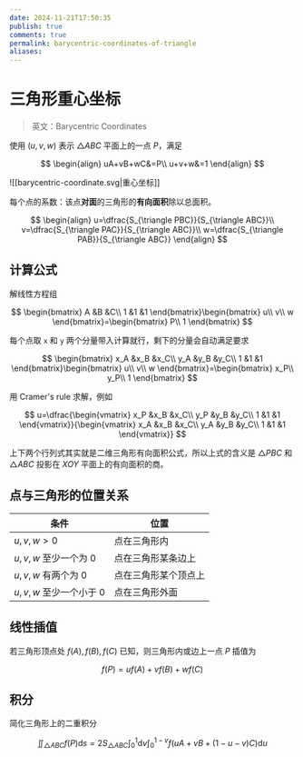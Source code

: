 ```yaml
---
date: 2024-11-21T17:50:35
publish: true
comments: true
permalink: barycentric-coordinates-of-triangle
aliases:
---
```


# 三角形重心坐标

> 英文：Barycentric Coordinates

使用 $(u,v,w)$ 表示 $\triangle ABC$ 平面上的一点 $P$，满足

$$
\begin{align}
uA+vB+wC&=P\\
u+v+w&=1
\end{align}
$$

![[barycentric-coordinate.svg|重心坐标]]

每个点的系数：该点**对面**的三角形的**有向面积**除以总面积。

$$
\begin{align}
u=\dfrac{S_{\triangle PBC}}{S_{\triangle ABC}}\\
v=\dfrac{S_{\triangle PAC}}{S_{\triangle ABC}}\\
w=\dfrac{S_{\triangle PAB}}{S_{\triangle ABC}}
\end{align}
$$

## 计算公式

解线性方程组

$$
\begin{bmatrix}
A &B &C\\
1 &1 &1
\end{bmatrix}\begin{bmatrix}
u\\
v\\
w
\end{bmatrix}=\begin{bmatrix}
P\\
1
\end{bmatrix}
$$

每个点取 `x` 和 `y` 两个分量带入计算就行，剩下的分量会自动满足要求

$$
\begin{bmatrix}
x_A &x_B &x_C\\
y_A &y_B &y_C\\
1 &1 &1
\end{bmatrix}\begin{bmatrix}
u\\
v\\
w
\end{bmatrix}=\begin{bmatrix}
x_P\\
y_P\\
1
\end{bmatrix}
$$

用 Cramer's rule 求解，例如

$$
u=\dfrac{\begin{vmatrix}
x_P &x_B &x_C\\
y_P &y_B &y_C\\
1 &1 &1
\end{vmatrix}}{\begin{vmatrix}
x_A &x_B &x_C\\
y_A &y_B &y_C\\
1 &1 &1
\end{vmatrix}}
$$

上下两个行列式其实就是二维三角形有向面积公式，所以上式的含义是 $\triangle PBC$ 和 $\triangle ABC$ 投影在 $XOY$ 平面上的有向面积的商。

## 点与三角形的位置关系

| 条件               | 位置         |
| ---------------- | ---------- |
| $u,v,w>0$        | 点在三角形内     |
| $u,v,w$ 至少一个为 $0$  | 点在三角形某条边上  |
| $u,v,w$ 有两个为 $0$   | 点在三角形某个顶点上 |
| $u,v,w$ 至少一个小于 $0$ | 点在三角形外面    |

## 线性插值

若三角形顶点处 $f(A),f(B),f(C)$ 已知，则三角形内或边上一点 $P$ 插值为

$$
f(P)=uf(A)+vf(B)+wf(C)
$$

## 积分

简化三角形上的二重积分

$$
\iint_{\triangle ABC} f(P) \mathrm{d}s=2S_{\triangle ABC} \int_0^1 \mathrm{d}v \int_0^{1-v} f(uA+vB+(1-u-v)C) \mathrm{d}u
$$
